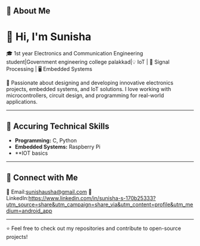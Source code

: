


## 🚀 About Me
# 👋 Hi, I'm Sunisha 
🎓 1st year Electronics and Communication Engineering student|Government engineering college palakkad|💡 IoT | 📡 Signal Processing | 🖥️ Embedded Systems  

🌟 Passionate about designing and developing innovative electronics projects, embedded systems, and IoT solutions. I love working with microcontrollers, circuit design, and programming for real-world applications.  

---                                     

## 🔧 **Accuring Technical Skills**  
- **Programming:** C, Python 
- **Embedded Systems:** Raspberry Pi  
- **IOT basics

---

## 🔗 **Connect with Me**  
📧 Email:sunishausha@gmail.com
📱 LinkedIn:https://www.linkedin.com/in/sunisha-s-170b25333?utm_source=share&utm_campaign=share_via&utm_content=profile&utm_medium=android_app

---

⭐ Feel free to check out my repositories and contribute to open-source projects!  


